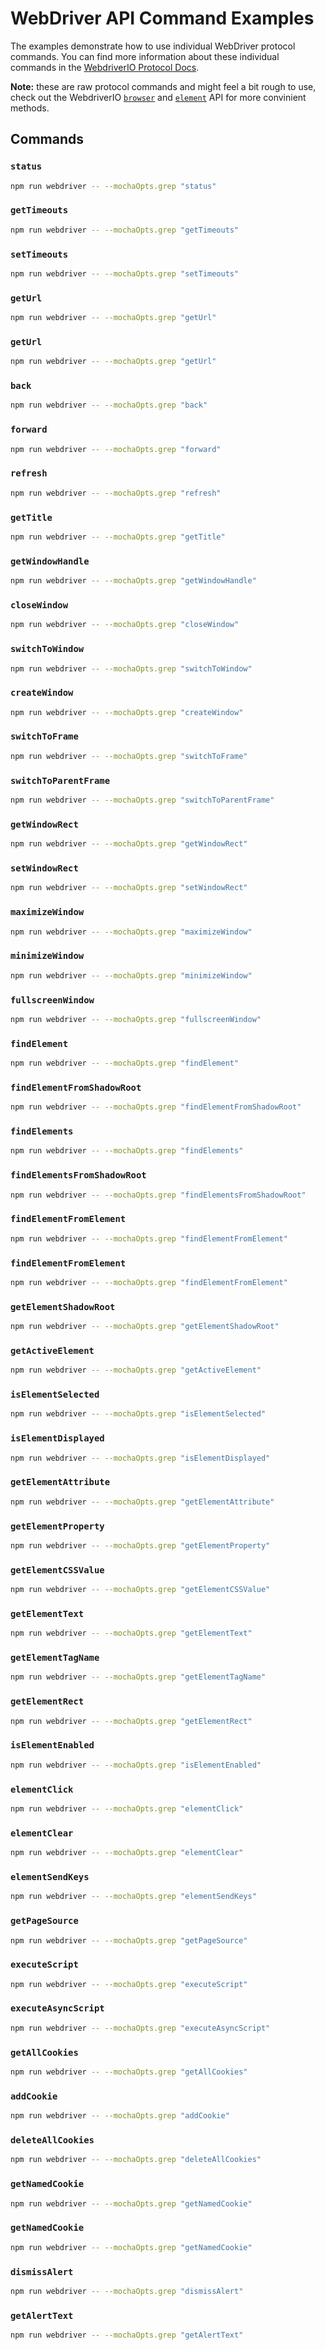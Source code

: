 # WebDriver API Command Examples

The examples demonstrate how to use individual WebDriver protocol commands. You can find more information about these individual commands in the [WebdriverIO Protocol Docs](https://webdriver.io/docs/api/webdriver).

__Note:__ these are raw protocol commands and might feel a bit rough to use, check out the WebdriverIO [`browser`](https://webdriver.io/docs/api/browser) and [`element`](https://webdriver.io/docs/api/element) API for more convinient methods.

## Commands

### `status`

```sh
npm run webdriver -- --mochaOpts.grep "status"
```

### `getTimeouts`

```sh
npm run webdriver -- --mochaOpts.grep "getTimeouts"
```

### `setTimeouts`

```sh
npm run webdriver -- --mochaOpts.grep "setTimeouts"
```

### `getUrl`

```sh
npm run webdriver -- --mochaOpts.grep "getUrl"
```

### `getUrl`

```sh
npm run webdriver -- --mochaOpts.grep "getUrl"
```

### `back`

```sh
npm run webdriver -- --mochaOpts.grep "back"
```

### `forward`

```sh
npm run webdriver -- --mochaOpts.grep "forward"
```

### `refresh`

```sh
npm run webdriver -- --mochaOpts.grep "refresh"
```

### `getTitle`

```sh
npm run webdriver -- --mochaOpts.grep "getTitle"
```

### `getWindowHandle`

```sh
npm run webdriver -- --mochaOpts.grep "getWindowHandle"
```

### `closeWindow`

```sh
npm run webdriver -- --mochaOpts.grep "closeWindow"
```

### `switchToWindow`

```sh
npm run webdriver -- --mochaOpts.grep "switchToWindow"
```

### `createWindow`

```sh
npm run webdriver -- --mochaOpts.grep "createWindow"
```

### `switchToFrame`

```sh
npm run webdriver -- --mochaOpts.grep "switchToFrame"
```

### `switchToParentFrame`

```sh
npm run webdriver -- --mochaOpts.grep "switchToParentFrame"
```

### `getWindowRect`

```sh
npm run webdriver -- --mochaOpts.grep "getWindowRect"
```

### `setWindowRect`

```sh
npm run webdriver -- --mochaOpts.grep "setWindowRect"
```

### `maximizeWindow`

```sh
npm run webdriver -- --mochaOpts.grep "maximizeWindow"
```

### `minimizeWindow`

```sh
npm run webdriver -- --mochaOpts.grep "minimizeWindow"
```

### `fullscreenWindow`

```sh
npm run webdriver -- --mochaOpts.grep "fullscreenWindow"
```

### `findElement`

```sh
npm run webdriver -- --mochaOpts.grep "findElement"
```

### `findElementFromShadowRoot`

```sh
npm run webdriver -- --mochaOpts.grep "findElementFromShadowRoot"
```

### `findElements`

```sh
npm run webdriver -- --mochaOpts.grep "findElements"
```

### `findElementsFromShadowRoot`

```sh
npm run webdriver -- --mochaOpts.grep "findElementsFromShadowRoot"
```

### `findElementFromElement`

```sh
npm run webdriver -- --mochaOpts.grep "findElementFromElement"
```

### `findElementFromElement`

```sh
npm run webdriver -- --mochaOpts.grep "findElementFromElement"
```

### `getElementShadowRoot`

```sh
npm run webdriver -- --mochaOpts.grep "getElementShadowRoot"
```

### `getActiveElement`

```sh
npm run webdriver -- --mochaOpts.grep "getActiveElement"
```

### `isElementSelected`

```sh
npm run webdriver -- --mochaOpts.grep "isElementSelected"
```

### `isElementDisplayed`

```sh
npm run webdriver -- --mochaOpts.grep "isElementDisplayed"
```

### `getElementAttribute`

```sh
npm run webdriver -- --mochaOpts.grep "getElementAttribute"
```

### `getElementProperty`

```sh
npm run webdriver -- --mochaOpts.grep "getElementProperty"
```

### `getElementCSSValue`

```sh
npm run webdriver -- --mochaOpts.grep "getElementCSSValue"
```

### `getElementText`

```sh
npm run webdriver -- --mochaOpts.grep "getElementText"
```

### `getElementTagName`

```sh
npm run webdriver -- --mochaOpts.grep "getElementTagName"
```

### `getElementRect`

```sh
npm run webdriver -- --mochaOpts.grep "getElementRect"
```

### `isElementEnabled`

```sh
npm run webdriver -- --mochaOpts.grep "isElementEnabled"
```

### `elementClick`

```sh
npm run webdriver -- --mochaOpts.grep "elementClick"
```

### `elementClear`

```sh
npm run webdriver -- --mochaOpts.grep "elementClear"
```

### `elementSendKeys`

```sh
npm run webdriver -- --mochaOpts.grep "elementSendKeys"
```

### `getPageSource`

```sh
npm run webdriver -- --mochaOpts.grep "getPageSource"
```

### `executeScript`

```sh
npm run webdriver -- --mochaOpts.grep "executeScript"
```

### `executeAsyncScript`

```sh
npm run webdriver -- --mochaOpts.grep "executeAsyncScript"
```

### `getAllCookies`

```sh
npm run webdriver -- --mochaOpts.grep "getAllCookies"
```

### `addCookie`

```sh
npm run webdriver -- --mochaOpts.grep "addCookie"
```

### `deleteAllCookies`

```sh
npm run webdriver -- --mochaOpts.grep "deleteAllCookies"
```

### `getNamedCookie`

```sh
npm run webdriver -- --mochaOpts.grep "getNamedCookie"
```

### `getNamedCookie`

```sh
npm run webdriver -- --mochaOpts.grep "getNamedCookie"
```

### `dismissAlert`

```sh
npm run webdriver -- --mochaOpts.grep "dismissAlert"
```

### `getAlertText`

```sh
npm run webdriver -- --mochaOpts.grep "getAlertText"
```
